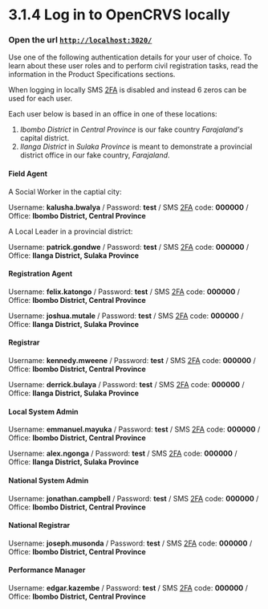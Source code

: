 # 3.1.4 Log in to OpenCRVS locally

### Open the url [**`http://localhost:3020/`**](http://localhost:3020/)

Use one of the following authentication details for your user of choice. To learn about these user roles and to perform civil registration tasks, read the information in the Product Specifications sections.

When logging in locally SMS [2FA](https://en.wikipedia.org/wiki/Multi-factor\_authentication) is disabled and instead 6 zeros can be used for each user.

Each user below is based in an office in one of these locations:

1. _Ibombo District_ in _Central Province_ is our fake country _Farajaland's_ capital district.
2. _Ilanga District_ in _Sulaka Province_ is meant to demonstrate a provincial district office in our fake country, _Farajaland_.

#### Field Agent

A Social Worker in the captial city:

Username: **kalusha.bwalya** / Password: **test** / SMS [2FA](https://en.wikipedia.org/wiki/Multi-factor\_authentication) code: **000000** / Office: **Ibombo District, Central Province**

A Local Leader in a provincial district:

Username: **patrick.gondwe** / Password: **test** / SMS [2FA](https://en.wikipedia.org/wiki/Multi-factor\_authentication) code: **000000** / Office: **Ilanga District, Sulaka Province**

#### Registration Agent

Username: **felix.katongo** / Password: **test** / SMS [2FA](https://en.wikipedia.org/wiki/Multi-factor\_authentication) code: **000000** / Office: **Ibombo District, Central Province**

Username: **joshua.mutale** / Password: **test** / SMS [2FA](https://en.wikipedia.org/wiki/Multi-factor\_authentication) code: **000000** / Office: **Ilanga District, Sulaka Province**

#### Registrar

Username: **kennedy.mweene** / Password: **test** / SMS [2FA](https://en.wikipedia.org/wiki/Multi-factor\_authentication) code: **000000** / Office: **Ibombo District, Central Province**

Username: **derrick.bulaya** / Password: **test** / SMS [2FA](https://en.wikipedia.org/wiki/Multi-factor\_authentication) code: **000000** / Office: **Ilanga District, Sulaka Province**

#### Local System Admin

Username: **emmanuel.mayuka** / Password: **test** / SMS [2FA](https://en.wikipedia.org/wiki/Multi-factor\_authentication) code: **000000** / Office: **Ibombo District, Central Province**

Username: **alex.ngonga** / Password: **test** / SMS [2FA](https://en.wikipedia.org/wiki/Multi-factor\_authentication) code: **000000** / Office: **Ilanga District, Sulaka Province**

#### National System Admin

Username: **jonathan.campbell** / Password: **test** / SMS [2FA](https://en.wikipedia.org/wiki/Multi-factor\_authentication) code: **000000** / Office: **Ibombo District, Central Province**

#### National Registrar

Username: **joseph.musonda** / Password: **test** / SMS [2FA](https://en.wikipedia.org/wiki/Multi-factor\_authentication) code: **000000** / Office: **Ibombo District, Central Province**

#### Performance Manager

Username: **edgar.kazembe** / Password: **test** / SMS [2FA](https://en.wikipedia.org/wiki/Multi-factor\_authentication) code: **000000** / Office: **Ibombo District, Central Province**
